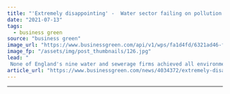 ```yaml
---
title: "'Extremely disappointing' -  Water sector failing on pollution goals, Environment Agency warns"
date: "2021-07-13"
tags: 
  - business green
source: "business green"
image_url: "https://www.businessgreen.com/api/v1/wps/fa1d4fd/6321ad46-f4c2-43e1-8ebe-4961a0411c92/3/iStock-1325293622-sewerage-water-uk-treatment-185x114.jpg"
image_fp: "/assets/img/post_thumbnails/126.jpg"
lead: "
 None of England's nine water and sewerage firms achieved all environmental expectations between 2015 and 2020, watchdog reveals ..."
article_url: "https://www.businessgreen.com/news/4034372/extremely-disappointing-water-sector-failing-pollution-goals-environment-agency-warns"
---
```


---
